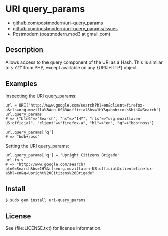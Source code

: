 # URI query_params

* [github.com/postmodern/uri-query_params](http://github.com/postmodern/uri-query_params/)
* [github.com/postmodern/uri-query_params/issues](http://github.com/postmodern/uri-query_params/issues/)
* Postmodern (postmodern.mod3 at gmail.com)

## Description

Allows access to the query component of the URI as a Hash. This is similar
to `$_GET` from PHP, except available on any {URI::HTTP} object.

## Examples

Inspecting the URI query_params:

    url = URI('http://www.google.com/search?hl=en&client=firefox-a&rls=org.mozilla%3Aen-US%3Aofficial&hs=1HY&q=bob+ross&btnG=Search')
    url.query_params
    # => {"btnG"=>"Search", "hs"=>"1HY", "rls"=>"org.mozilla:en-US:official", "client"=>"firefox-a", "hl"=>"en", "q"=>"bob+ross"}

    url.query_params['q']
    # => "bob+ross"

Setting the URI query_params:

    url.query_params['q'] = 'Upright Citizens Brigade'
    url.to_s
    # => "http://www.google.com/search?btnG=Search&hs=1HY&rls=org.mozilla:en-US:official&client=firefox-a&hl=en&q=Upright%20Citizens%20Brigade"

## Install

    $ sudo gem install uri-query_params

## License

See {file:LICENSE.txt} for license information.

